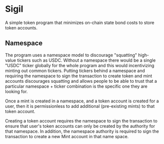 # Sigil

A simple token program that minimizes on-chain state bond costs to store token accounts.

## Namespace

The program uses a namespace model to discourage "squatting" high-value tickers such as USDC. Without a namespace there would be a single "USDC" ticker globally for the whole program and this would incentivizing minting out common tickers. Putting tickers behind a namespace and requiring the namespace to sign the transaction to create token and mint accounts discourages squatting and allows people to be able to trust that a particular namespace + ticker combination is the specific one they are looking for.

Once a mint is created in a namespace, and a token account is created for a user, then it is permissionless to add additional (pre-existing mints) to that token account.

Creating a token account requires the namespace to sign the transaction to ensure that user's token accounts can only be created by the authority for that namespace. In addition, the namespace authority is required to sign the transaction to create a new Mint account in that name space.
